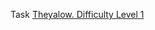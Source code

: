 Task [Theyalow. Difficulty Level 1](https://github.com/rolling-scopes-school/tasks/blob/master/tasks/markups/level%201/theyalow/theyalow-ru.md)
